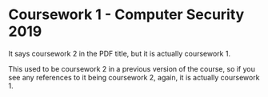# Coursework 1 - Computer Security 2019

It says coursework 2 in the PDF title, but it is actually coursework 1.

This used to be coursework 2 in a previous version of the course, so if you see any references to it being coursework 2, again, it is actually coursework 1.
